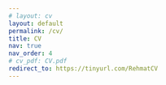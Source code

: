 ```yaml
---
# layout: cv
layout: default
permalink: /cv/
title: CV
nav: true
nav_order: 4
# cv_pdf: CV.pdf
redirect_to: https://tinyurl.com/RehmatCV
---
```


